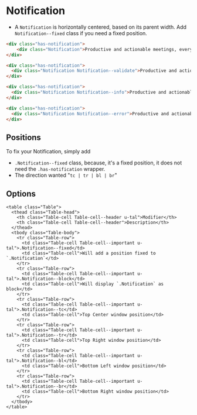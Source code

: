 # Notification

* A `Notification` is horizontally centered, based on its parent width. Add `Notification--fixed` class if you need a fixed position.

```html
<div class="has-notification">
	<div class="Notification">Productive and actionable meetings, every time.</div>
</div>
```

```html
<div class="has-notification">
  <div class="Notification Notification--validate">Productive and actionable meetings, every time.</div>
</div>
```

```html
<div class="has-notification">
  <div class="Notification Notification--info">Productive and actionable meetings, every time.</div>
</div>
```

```html
<div class="has-notification">
  <div class="Notification Notification--error">Productive and actionable meetings, every time.</div>
</div>
```

## Positions

To fix your Notification, simply add
* `.Notification--fixed` class, because, it's a fixed position, it does not need the `.has-notification` wrapper.
* The direction wanted "`tc | tr | bl | br`"

## Options
```esc
<table class="Table">
  <thead class="Table-head">
    <th class="Table-cell Table-cell--header u-tal">Modifier</th>
    <th class="Table-cell Table-cell--header">Description</th>
  </thead>
  <tbody class="Table-body">
    <tr class="Table-row">
      <td class="Table-cell Table-cell--important u-tal">.Notification--fixed</td>
      <td class="Table-cell">Will add a position fixed to `.Notification`</td>
    </tr>
    <tr class="Table-row">
      <td class="Table-cell Table-cell--important u-tal">.Notification--block</td>
      <td class="Table-cell">Will display `.Notification` as block</td>
    </tr>
    <tr class="Table-row">
      <td class="Table-cell Table-cell--important u-tal">.Notification--tc</td>
      <td class="Table-cell">Top Center window position</td>
    </tr>
    <tr class="Table-row">
      <td class="Table-cell Table-cell--important u-tal">.Notification--tr</td>
      <td class="Table-cell">Top Right window position</td>
    </tr>
    <tr class="Table-row">
      <td class="Table-cell Table-cell--important u-tal">.Notification--bl</td>
      <td class="Table-cell">Bottom Left window position</td>
    </tr>
    <tr class="Table-row">
      <td class="Table-cell Table-cell--important u-tal">.Notification--br</td>
      <td class="Table-cell">Bottom Right window position</td>
    </tr>
  </tbody>
</table>
```
